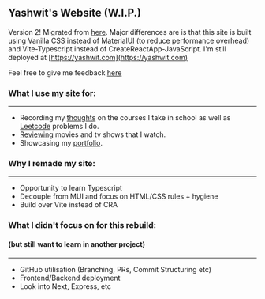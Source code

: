 ## Yashwit's Website (W.I.P.)

Version 2! Migrated from [here](https://github.com/yashpola/yashpola). Major differences are is that this site is built using Vanilla CSS instead of MaterialUI (to reduce performance overhead) and Vite-Typescript instead of CreateReactApp-JavaScript. I'm still deployed at [https://yashwit.com](https://yashwit.com)

Feel free to give me feedback [here](https://github.com/yashpola/me/issues)

### What I use my site for:

---

- Recording my [thoughts](https://yashwit.com/thoughts) on the courses I take in school as well as [Leetcode](https://leetcode.com/) problems I do.
- [Reviewing](https://yashwit.com/moviestv) movies and tv shows that I watch.
- Showcasing my [portfolio](https://yashwit.com/portfolio).

### Why I remade my site:

---

- Opportunity to learn Typescript
- Decouple from MUI and focus on HTML/CSS rules + hygiene
- Build over Vite instead of CRA

### What I didn't focus on for this rebuild:

#### (but still want to learn in another project)

---

- GitHub utilisation (Branching, PRs, Commit Structuring etc)
- Frontend/Backend deployment
- Look into Next, Express, etc
